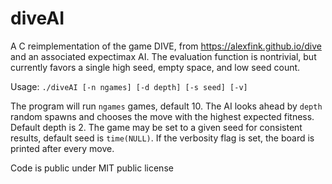 # diveAI

A C reimplementation of the game DIVE, from https://alexfink.github.io/dive
and an associated expectimax AI.  The evaluation function is nontrivial, but
currently favors a single high seed, empty space, and low seed count.

Usage: `./diveAI [-n ngames] [-d depth] [-s seed] [-v]`

The program will run `ngames` games, default 10.
The AI looks ahead by `depth` random spawns and chooses the move with the highest
expected fitness.  Default depth is 2.
The game may be set to a given seed for consistent results, default seed is
`time(NULL)`.
If the verbosity flag is set, the board is printed after every move.

Code is public under MIT public license